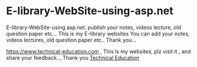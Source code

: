 # E-library-WebSite-using-asp.net
E-library-WebSite-using asp.net. publish your notes, videos lecture, old question paper etc...
This is my E-library websites
You can add your notes, videos lectures, old question paper etc..
Thank you...

https://www.technical-education.com , This is my websites, plz visit it , and share your feedback.., Thank you
<a href="https://www.technical-education.com ">Technical Education</a>
